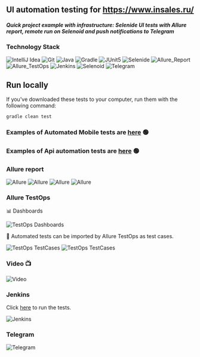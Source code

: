 ## UI automation testing for https://www.insales.ru/

#### *Quick project example with infrastructure: Selenide UI tests with Allure report, remote run on Selenoid and push notifications to Telegram*

### Technology Stack

![IntelliJ Idea](images/icons/Idea.png)
![Git](images/icons/Git.png)
![Java](images/icons/Java.png)
![Gradle](images/icons/Gradle.png)
![JUnit5](images/icons/JUnit5.png)
![Selenide](images/icons/Selenide.png)
![Allure_Report](images/icons/Allure_Report.png)
![Allure_TestOps](images/icons/TestOps.svg)
![Jenkins](images/icons/Jenkins.png)
![Selenoid](images/icons/Selenoid.png)
![Telegram](images/icons/Telegram.png)

## Run locally

If you've downloaded these tests to your computer, run them with the following command:
```bash
gradle clean test
```
### Еxamples of Automated Mobile tests are <a target="_blank" href="https://github.com/Konyaz/Browserstack_dip">here</a> :green_circle:
### Еxamples of Api automation tests are <a target="_blank" href="https://github.com/Konyaz/rest_assured_dip/">here</a> :green_circle:

### Allure report
![Allure](images/Allure1.png)
![Allure](images/Allure2.png)
![Allure](images/Allure3.png)
![Allure](images/Allure4.png)

### Allure TestOps

:bar_chart: Dashboards

![TestOps Dashboards](images/AllureTestOps.png)


:robot: Automated tests can be imported by Allure TestOps as test cases.

![TestOps TestCases](images/AllureTestOps1.png)
![TestOps TestCases](images/AllureTestOps2.png)

### Video :tv:
![Video](images/Video.gif)

### Jenkins
Click <a target="_blank" href="https://jenkins.autotests.cloud/job/Insales/build">here</a> to run the tests.

![Jenkins](images/Jenkins.png)

### Telegram

![Telegram](images/Telegram.png)
